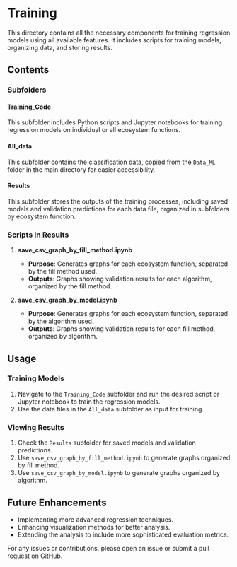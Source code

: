 # Training

This directory contains all the necessary components for training regression models using all available features. It includes scripts for training models, organizing data, and storing results.

## Contents

### Subfolders

#### Training_Code
This subfolder includes Python scripts and Jupyter notebooks for training regression models on individual or all ecosystem functions.

#### All_data
This subfolder contains the classification data, copied from the `Data_ML` folder in the main directory for easier accessibility.

#### Results
This subfolder stores the outputs of the training processes, including saved models and validation predictions for each data file, organized in subfolders by ecosystem function.

### Scripts in Results

1. **save_csv_graph_by_fill_method.ipynb**
   - **Purpose**: Generates graphs for each ecosystem function, separated by the fill method used.
   - **Outputs**: Graphs showing validation results for each algorithm, organized by the fill method.

2. **save_csv_graph_by_model.ipynb**
   - **Purpose**: Generates graphs for each ecosystem function, separated by the algorithm used.
   - **Outputs**: Graphs showing validation results for each fill method, organized by algorithm.

## Usage

### Training Models
1. Navigate to the `Training_Code` subfolder and run the desired script or Jupyter notebook to train the regression models.
2. Use the data files in the `All_data` subfolder as input for training.

### Viewing Results
1. Check the `Results` subfolder for saved models and validation predictions.
2. Use `save_csv_graph_by_fill_method.ipynb` to generate graphs organized by fill method.
3. Use `save_csv_graph_by_model.ipynb` to generate graphs organized by algorithm.

## Future Enhancements
- Implementing more advanced regression techniques.
- Enhancing visualization methods for better analysis.
- Extending the analysis to include more sophisticated evaluation metrics.

For any issues or contributions, please open an issue or submit a pull request on GitHub.
